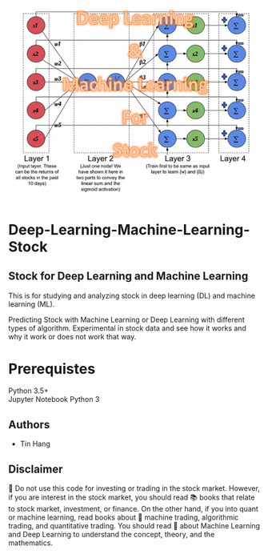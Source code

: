 <img src="Title.PNG">

# Deep-Learning-Machine-Learning-Stock
## Stock for Deep Learning and Machine Learning

This is for studying and analyzing stock in deep learning (DL) and machine learning (ML). 

Predicting Stock with Machine Learning or Deep Learning with different types of algorithm.
Experimental in stock data and see how it works and why it work or does not work that way.

# Prerequistes  
Python 3.5+  
Jupyter Notebook Python 3  

## Authors  
* Tin Hang

## Disclaimer  
&#x1F53B; Do not use this code for investing or trading in the stock market. However, if you are interest in the stock market, you should read :books: books that relate to stock market, investment, or finance. On the other hand, if you into quant or machine learning, read books about &#x1F4D8; machine trading, algorithmic trading, and quantitative trading. You should read &#x1F4D7; about Machine Learning and Deep Learning to understand the concept, theory, and the mathematics.   

